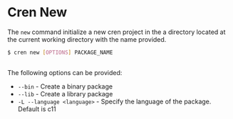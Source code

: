 # Cren New

The `new` command initialize a new cren project in the a directory located at the current working directory with the name provided.

```sh
$ cren new [OPTIONS] PACKAGE_NAME
 
```

The following options can be provided:

- `--bin` - Create a binary package
- `--lib` - Create a library package
- `-L --language <language>` - Specify the language of the package. Default is c11
